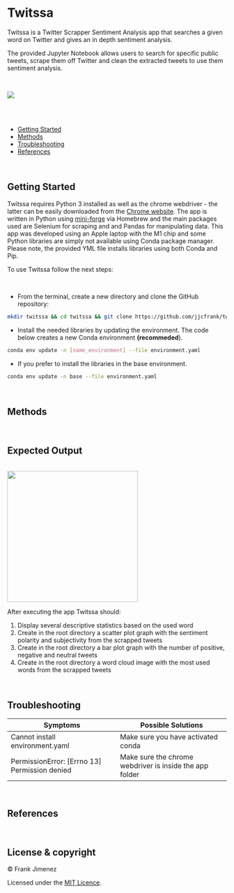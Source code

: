 # Twitssa

Twitssa is a Twitter Scrapper Sentiment Analysis app that searches a given word on Twitter and gives an in depth sentiment analysis.

The provided Jupyter Notebook allows users to search for specific public tweets, scrape them off Twitter and clean the extracted tweets to use them sentiment analysis.

<br>

![](examples/exampleTwitssa.gif)

<br>
<br>

* [Getting Started](#getting-started)
* [Methods](#methods)
* [Troubleshooting](#troubleshooting)
* [References](#references)

<br>

## Getting Started
Twitssa requires Python 3 installed as well as the chrome webdriver - the latter can be easily downloaded from the [Chrome website](https://chromedriver.chromium.org/downloads). The app is written in Python using [mini-forge](https://conda-forge.org/) via Homebrew and the main packages used are Selenium for scraping and and Pandas for manipulating data. This app was developed using an Apple laptop with the M1 chip and some Python libraries are simply not available using Conda package manager. Please note, the provided YML file installs libraries using both Conda and Pip.

To use Twitssa follow the next steps:

<br>

* From the terminal, create a new directory and clone the GitHub repository:

```bash
mkdir twitssa && cd twitssa && git clone https://github.com/jjcfrank/twitter-sentiment-analysis.git
```

* Install the needed libraries by updating the environment. The code below creates a new Conda environment **(recommeded**).

```bash
conda env update -n [name_environment] --file environment.yaml
```

* If you prefer to install the libraries in the base environment.

```bash
conda env update -n base --file environment.yaml
```

<br>

## Methods

<br>

## Expected Output

<br>

<img src="https://i.ibb.co/G229k37/after.png" width="300">

<br>

After executing the app Twitssa should:
<ol>
<li>Display several descriptive statistics based on the used word</li>
<li>Create in the root directory a scatter plot graph with the sentiment polarity and subjectivity from the scrapped tweets</li>
<li>Create in the root directory a bar plot graph with the number of positive, negative and neutral tweets</li>
<li>Create in the root directory a word cloud image with the most used words from the scrapped tweets</li>
</ol>

<br>

## Troubleshooting

Symptoms | Possible Solutions
--------- | ------------------
Cannot install environment.yaml | Make sure you have activated conda
PermissionError: [Errno 13] Permission denied | Make sure the chrome webdriver is inside the app folder

<br>

## References

<br>

## License & copyright

© Frank Jimenez

Licensed under the [MIT Licence](LICENSE).